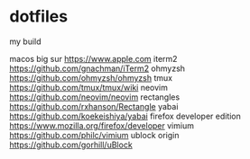 # dotfiles
my build

macos big sur https://www.apple.com
iterm2 https://github.com/gnachman/iTerm2
ohmyzsh https://github.com/ohmyzsh/ohmyzsh
tmux https://github.com/tmux/tmux/wiki
neovim https://github.com/neovim/neovim
rectangles https://github.com/rxhanson/Rectangle
yabai https://github.com/koekeishiya/yabai
firefox developer edition https://www.mozilla.org/firefox/developer
vimium https://github.com/philc/vimium
ublock origin https://github.com/gorhill/uBlock

